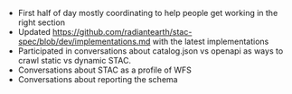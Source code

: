 * First half of day mostly coordinating to help people get working in the right section
* Updated https://github.com/radiantearth/stac-spec/blob/dev/implementations.md with the latest implementations
* Participated in conversations about catalog.json vs openapi as ways to crawl static vs dynamic STAC.
* Conversations about STAC as a profile of WFS
* Conversations about reporting the schema
